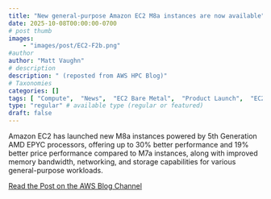 ```yaml
---
title: "New general-purpose Amazon EC2 M8a instances are now available"
date: 2025-10-08T00:00:00-0700
# post thumb
images:
    - "images/post/EC2-F2b.png"
#author
author: "Matt Vaughn"
# description
description: " (reposted from AWS HPC Blog)"
# Taxonomies
categories: []
tags: [ "Compute",  "News",  "EC2 Bare Metal",  "Product Launch",  "EC2",  "hpcblog", ]
type: "regular" # available type (regular or featured)
draft: false
---
```


Amazon EC2 has launched new M8a instances powered by 5th Generation AMD EPYC processors, offering up to 30% better performance and 19% better price performance compared to M7a instances, along with improved memory bandwidth, networking, and storage capabilities for various general-purpose workloads.

<a href="https://aws.amazon.com/blogs/aws/new-general-purpose-amazon-ec2-m8a-instances-are-now-available/" class="btn btn-primary btn-lg active" role="button" aria-pressed="true" style="margin-top: 8px;">Read the Post on the AWS Blog Channel</a>